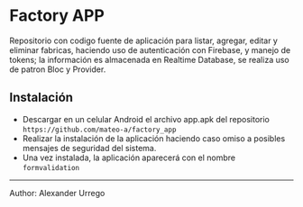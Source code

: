# Factory APP

Repositorio con codigo fuente de aplicación para listar, agregar, editar y eliminar fabricas, haciendo uso de autenticación con Firebase, y manejo de tokens; la información es almacenada en Realtime Database, se realiza uso de patron Bloc y Provider.

## Instalación
- Descargar en un celular Android el archivo app.apk del repositorio `https://github.com/mateo-a/factory_app`
- Realizar la instalación de la aplicación haciendo caso omiso a posibles mensajes de seguridad del sistema.
- Una vez instalada, la aplicación aparecerá con el nombre `formvalidation`

---
Author: Alexander Urrego